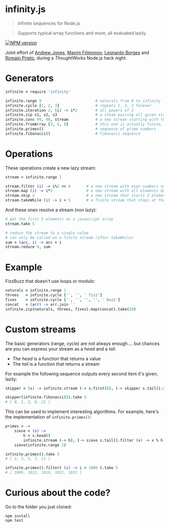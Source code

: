 # infinity.js

> Infinite sequences for Node.js

> Supports typical array functions and more, all evaluated lazily.

[![NPM version](https://badge.fury.io/js/infinity.png)](https://npmjs.org/package/infinity)

Joint effort of [Andrew Jones](https://github.com/akjones), [Maxim Filimonov](https://github.com/Maxim-Filimonov), [Leonardo Borges](https://github.com/leonardoborges) and [Romain Prieto](https://github.com/rprieto), during a _ThoughtWorks_ Node.js hack night.

# Generators

```coffee
infinite = require 'infinity'

infinite.range 9                        # naturals from 9 to infinity
infinite.cycle [1, 2, 3]                # repeats 1, 2, 3 forever
infinite.iteration 2, (i) -> i*2        # all powers of 2
infinite.zip s1, s2, s3                 # a steam pairing all given streams 1 to 1
infinite.cons 99, 98, stream            # a new stream starting with the given fixed values
infinite.fromArray [3, 6, 8]            # this one is actually finite, but still lazy
infinite.primes()                       # sequence of prime numbers
infinite.fibonacci()                    # fibonacci sequence
```

# Operations

These operations create a new lazy stream:

```coffee
stream = infinite.range 1

stream.filter (i) -> i%2 == 0       # a new stream with even numbers only
stream.map (i) -> i*2               # a new stream with all elements doubled
stream.skip 2                       # a new stream that starts 2 elements further
stream.takeWhile (i) -> i < 5       # a finite stream that stops at the given condition
```

And these ones resolve a stream (non lazy):

```coffee
# get the first 5 elements as a javascript array
stream.take 5

# reduce the stream to a single value
# can only be called on a finite stream (after takeWhile)
sum = (acc, i) -> acc + i
stream.reduce 0, sum
```

# Example

FizzBuzz that doesn't use loops or modulo:

```coffee
naturals = infinite.range 1
threes   = infinite.cycle ['', '', ' fizz']
fives    = infinite.cycle ['', '', '', '', ' buzz']
concat   = (arr) -> arr.join ''
infinite.zip(naturals, threes, fives).map(concat).take(20)
```

# Custom streams

The basic generators (range, cycle) are not always enough.... but chances are you can express your stream as a *head* and a *tail*.

* The *head* is a function that returns a value
* The *tail* is a function that returns a stream

For example the following sequence outputs every second item it's given, lazily:

```coffee
skipper = (s) -> infinite.stream (-> s.first()), (-> skipper s.tail().skip(1))

skipper(infinite.fibonacci()).take 5
# [ 0, 1, 3, 8, 21 ]
```

This can be used to implement interesting algorithms.
For example, here's the implementation of `infinite.primes()`:

```coffee
primes = ->
    sieve = (s) ->
        h = s.head()
        infinite.stream (-> h), (-> sieve s.tail().filter (x) -> x % h isnt 0)
    sieve(infinite.range 2)

infinite.primes().take 5
# [ 2, 3, 5, 7, 11 ]

infinite.primes().filter( (i) -> i > 1000 ).take 5
# [ 1009, 1013, 1019, 1021, 1031 ]
````

# Curious about the code?

Go to the folder you just cloned:

```shell  
npm install
npm test
```
